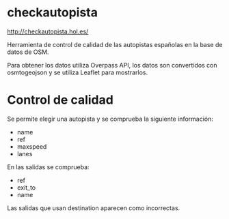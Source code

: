 checkautopista
==============

http://checkautopista.hol.es/

Herramienta de control de calidad de las autopistas españolas en la base de datos de OSM.

Para obtener los datos utiliza Overpass API, los datos son convertidos con osmtogeojson y se utiliza Leaflet para mostrarlos.

Control de calidad
==================

Se permite elegir una autopista y se comprueba la siguiente información:

* name
* ref
* maxspeed
* lanes

En las salidas se comprueba:

* ref
* exit_to
* name

Las salidas que usan destination aparecen como incorrectas.
